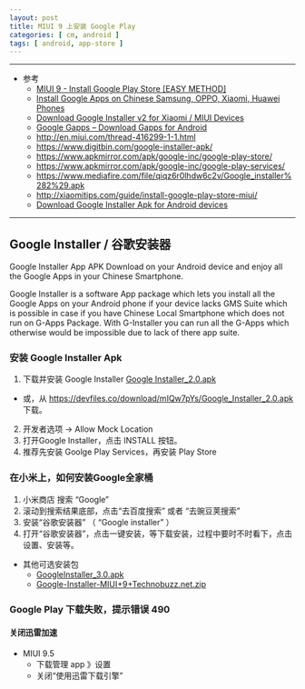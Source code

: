 ```yaml
---
layout: post
title: MIUI 9 上安装 Google Play
categories: [ cm, android ]
tags: [ android, app-store ]
---
```


---

* 参考
  * [MIUI 9 - Install Google Play Store [EASY METHOD]](http://en.miui.com/thread-724110-1-1.html)
  * [Install Google Apps on Chinese Samsung, OPPO, Xiaomi, Huawei Phones](http://www.teamandroid.com/2017/06/21/install-google-apps-on-chinese-samsung-oppo-xiaomi-huawei-phones/)
  * [Download Google Installer v2 for Xiaomi / MIUI Devices](http://www.teamandroid.com/2017/06/21/download-google-installer-v2/)
  * [Google Gapps – Download Gapps for Android](http://www.teamandroid.com/gapps/)
  * <http://en.miui.com/thread-416299-1-1.html>
  * <https://www.digitbin.com/google-installer-apk/>
  * <https://www.apkmirror.com/apk/google-inc/google-play-store/>
  * <https://www.apkmirror.com/apk/google-inc/google-play-services/>
  * <https://www.mediafire.com/file/qiqz6r0lhdw6c2v/Google_installer%282%29.apk>
  * <http://xiaomitips.com/guide/install-google-play-store-miui/>
  * [Download Google Installer Apk for Android devices](https://www.digitbin.com/google-installer-apk/)

---

## Google Installer / 谷歌安装器

Google Installer App APK Download on your Android device and enjoy all the Google Apps in your Chinese Smartphone.

Google Installer is a software App package which lets you install all the Google Apps on your Android phone if your device lacks GMS Suite which is possible in case if you have Chinese Local Smartphone which does not run on G-Apps Package. With G-Installer you can run all the G-Apps which otherwise would be impossible due to lack of there app suite.

### 安装 Google Installer Apk

1. 下载并安装 Google Installer [Google Installer_2.0.apk](GoogleInstaller_2.0.apk.7z)
  * 或，从 <https://devfiles.co/download/mIQw7pYs/Google_Installer_2.0.apk> 下载。
2. 开发者选项 -\> Allow Mock Location
3. 打开Google Installer，点击 INSTALL 按钮。
4. 推荐先安装 Goolge Play Services，再安装 Play Store

### 在小米上，如何安装Google全家桶

1. 小米商店 搜索 “Google”
2. 滚动到搜索结果底部，点击“去百度搜索” 或者 “去豌豆荚搜索”
3. 安装“谷歌安装器” （ “Google installer” ）
4. 打开“谷歌安装器”，点击一键安装，等下载安装，过程中要时不时看下，点击设置、安装等。

* 其他可选安装包
  * [GoogleInstaller_3.0.apk](GoogleInstaller_3.0.apk.7z)
  * [Google-Installer-MIUI+9+Technobuzz.net.zip](Google-Installer-MIUI+9+Technobuzz.net.zip)

### Google Play 下载失败，提示错误 490

#### 关闭迅雷加速

* MIUI 9.5
  * 下载管理 app 》设置 
  * 关闭“使用迅雷下载引擎”

































































































































































































